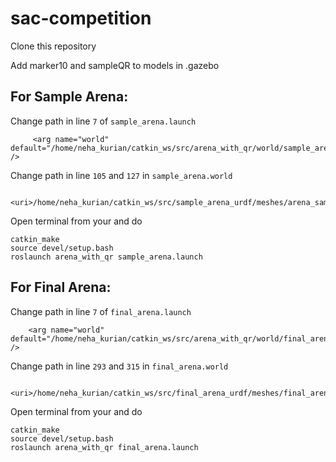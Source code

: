 # sac-competition
Clone this repository <br>

Add marker10 and sampleQR to models in .gazebo <br>

## For Sample Arena:

Change path in line `7` of `sample_arena.launch`  
   
   ```
        <arg name="world" default="/home/neha_kurian/catkin_ws/src/arena_with_qr/world/sample_arena.world" />
   ```

Change path in line `105` and `127` in `sample_arena.world`

   ```
	<uri>/home/neha_kurian/catkin_ws/src/sample_arena_urdf/meshes/arena_samplenew.dae</uri>
   ```

Open terminal from your <workspace> and do
   
   ```
   catkin_make
   source devel/setup.bash
   roslaunch arena_with_qr sample_arena.launch

   ```

## For Final Arena:

Change path in line `7` of `final_arena.launch `
   
   ```
       <arg name="world" default="/home/neha_kurian/catkin_ws/src/arena_with_qr/world/final_arena.world" />
   ```

Change path in line `293` and `315` in `final_arena.world`

   ```
	<uri>/home/neha_kurian/catkin_ws/src/final_arena_urdf/meshes/final_arena.dae</uri>
   ```

Open terminal from your <workspace> and do
   
   ```
   catkin_make
   source devel/setup.bash
   roslaunch arena_with_qr final_arena.launch
   ```
